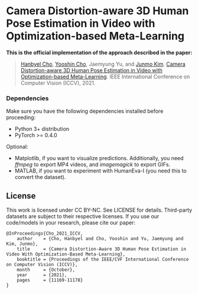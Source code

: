 # Camera Distortion-aware 3D Human Pose Estimation in Video with Optimization-based Meta-Learning

**This is the official implementation of the approach described in the paper:**
> [Hanbyel Cho](https://scholar.google.com/citations?user=VvNXbu8AAAAJ&hl=ko), [Yooshin Cho](https://scholar.google.com/citations?hl=ko&user=V3oL9esAAAAJ), Jaemyung Yu, and [Junmo Kim](https://scholar.google.com/citations?hl=ko&user=GdQtWNQAAAAJ). [Camera Distortion-aware 3D Human Pose Estimation in Video with Optimization-based Meta-Learning](https://arxiv.org/abs/2111.15056?context=cs). IEEE International Conference on Computer Vision (ICCV), 2021.

### Dependencies
Make sure you have the following dependencies installed before proceeding:
- Python 3+ distribution
- PyTorch >= 0.4.0

Optional:
- Matplotlib, if you want to visualize predictions. Additionally, you need *ffmpeg* to export MP4 videos, and *imagemagick* to export GIFs.
- MATLAB, if you want to experiment with HumanEva-I (you need this to convert the dataset).

## License
This work is licensed under CC BY-NC. See LICENSE for details. Third-party datasets are subject to their respective licenses.
If you use our code/models in your research, please cite our paper:
```
@InProceedings{Cho_2021_ICCV,
    author    = {Cho, Hanbyel and Cho, Yooshin and Yu, Jaemyung and Kim, Junmo},
    title     = {Camera Distortion-Aware 3D Human Pose Estimation in Video With Optimization-Based Meta-Learning},
    booktitle = {Proceedings of the IEEE/CVF International Conference on Computer Vision (ICCV)},
    month     = {October},
    year      = {2021},
    pages     = {11169-11178}
}
```

